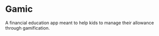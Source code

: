 # Gamic
A financial education app meant to help kids to manage their allowance through gamification.
